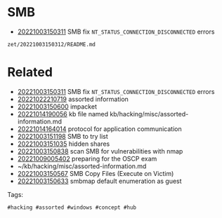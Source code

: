 # SMB

- [20221003150311](/zet/20221003150311/README.md) SMB fix `NT_STATUS_CONNECTION_DISCONNECTED` errors

` zet/20221003150312/README.md `

# Related

- [20221003150311](/zet/20221003150311/README.md) SMB fix `NT_STATUS_CONNECTION_DISCONNECTED` errors
- [20221022210719](/zet/20221022210719/README.md) assorted information
- [20221003150600](/zet/20221003150600/README.md) impacket
- [20221014190056](/zet/20221014190056/README.md) kb file named kb/hacking/misc/assorted-information.md
- [20221014164014](/zet/20221014164014/README.md) protocol for application communication
- [20221003151198](/zet/20221003151198/README.md) SMB to try list
- [20221003151035](/zet/20221003151035/README.md) hidden shares
- [20221003150838](/zet/20221003150838/README.md) scan SMB for vulnerabilities with nmap
- [20221009005402](/zet/20221009005402/README.md) preparing for the OSCP exam
- ~/kb/hacking/misc/assorted-information.md
- [20221003150567](/zet/20221003150567/README.md) SMB Copy Files (Execute on Victim)
- [20221003150633](/zet/20221003150633/README.md) smbmap default enumeration as guest

Tags:

    #hacking #assorted #windows #concept #hub
